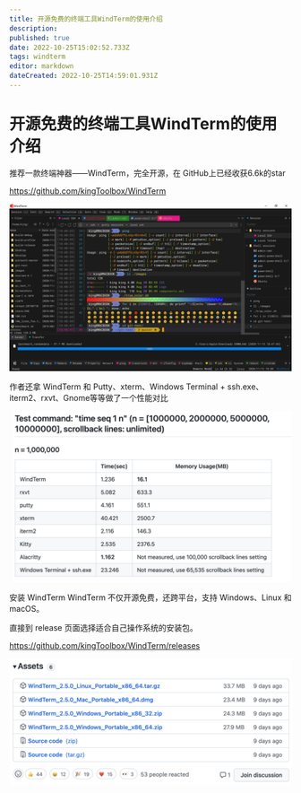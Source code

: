 ```yaml
---
title: 开源免费的终端工具WindTerm的使用介绍
description: 
published: true
date: 2022-10-25T15:02:52.733Z
tags: windterm
editor: markdown
dateCreated: 2022-10-25T14:59:01.931Z
---
```


# 开源免费的终端工具WindTerm的使用介绍
推荐一款终端神器——WindTerm，完全开源，在 GitHub上已经收获6.6k的star

https://github.com/kingToolbox/WindTerm

![2022-10-25_82747.png](/2022-10-25_82747.png)


作者还拿 WindTerm 和 Putty、xterm、Windows Terminal + ssh.exe、iterm2、rxvt、Gnome等等做了一个性能对比


![2022-10-25_9233.png](/2022-10-25_9233.png)

安装 WindTerm
WindTerm 不仅开源免费，还跨平台，支持 Windows、Linux 和 macOS。

直接到 release 页面选择适合自己操作系统的安装包。

https://github.com/kingToolbox/WindTerm/releases

![2022-10-25_44560.png](/2022-10-25_44560.png)